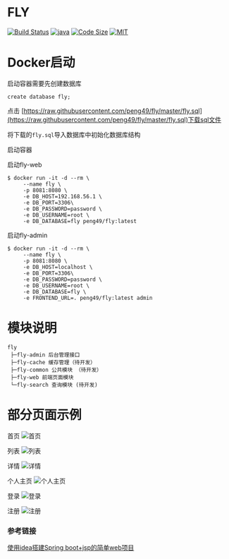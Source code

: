 # FLY
[![Build Status](https://travis-ci.com/peng49/fly.svg?branch=master)](https://travis-ci.com/peng49/fly)
[![java](https://img.shields.io/badge/language-java-orange.svg)](https://github.com/peng49/fly)
[![Code Size](https://img.shields.io/github/languages/code-size/peng49/fly.svg)](https://github.com/peng49/fly)
[![MIT](https://img.shields.io/badge/license-MIT-blue.svg)]((https://github.com/peng49/fly))

# Docker启动
启动容器需要先创建数据库

```
create database fly;
```

点击 [https://raw.githubusercontent.com/peng49/fly/master/fly.sql](https://raw.githubusercontent.com/peng49/fly/master/fly.sql)下载sql文件

将下载的`fly.sql`导入数据库中初始化数据库结构

启动容器

启动fly-web
```shell
$ docker run -it -d --rm \
     --name fly \
     -p 8081:8080 \
     -e DB_HOST=192.168.56.1 \
     -e DB_PORT=3306\
     -e DB_PASSWORD=password \
     -e DB_USERNAME=root \
     -e DB_DATABASE=fly peng49/fly:latest
```
启动fly-admin
```shell
$ docker run -it -d --rm \
     --name fly \
     -p 8081:8080 \
     -e DB_HOST=localhost \
     -e DB_PORT=3306\
     -e DB_PASSWORD=password \
     -e DB_USERNAME=root \
     -e DB_DATABASE=fly \
     -e FRONTEND_URL=. peng49/fly:latest admin
```

# 模块说明
```
fly
 ├─fly-admin 后台管理接口
 ├─fly-cache 缓存管理（待开发）
 ├─fly-common 公共模块 （待开发）
 ├─fly-web 前端页面模块 
 └─fly-search 查询模块 (待开发)
```

# 部分页面示例
首页
![首页](https://peng49.gitee.io/images/fly/index.jpg)

列表
![列表](https://peng49.gitee.io/images/fly/list.jpg)

详情
![详情](https://peng49.gitee.io/images/fly/detail.jpg)

个人主页
![个人主页](https://peng49.gitee.io/images/fly/user-center.jpg)

登录
![登录](https://peng49.gitee.io/images/fly/login.jpg)

注册
![注册](https://peng49.gitee.io/images/fly/register.jpg)


### 参考链接

[使用idea搭建Spring boot+jsp的简单web项目](https://www.cnblogs.com/fzly-88/p/12307063.html)
